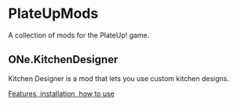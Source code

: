 # PlateUpMods

A collection of mods for the PlateUp! game.

## ONe.KitchenDesigner

Kitchen Designer is a mod that lets you use custom kitchen designs.

[Features, installation, how to use](http://plateuptools.com/kitchen-designer)
